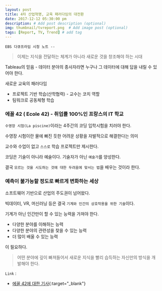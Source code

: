 ```yaml
---
layout: post
title: 4차 산업혁명, 교육 패러다임의 대전환
date: 2017-12-12 05:30:00 pm
description: # Add post description (optional)
img: thumbnail/tvreport.png  # Add image post (optional)
tags: [Report, TV, Trend] # add tag
---
```


`EBS 다큐프라임 시청 노트 --`

> 이제는 지식을 전달하는 체계가 아니라 새로운 것을 창조해야 하는 시대

Tableau의 믿음 - 데이터 분야의 종사자라면 누구나 그 데이터에 대해 답을 내릴 수 있어야 한다.

새로운 교육의 패러다임

* 프로젝트 기반 학습(산학협력) - 교수는 코치 역할
* 팀워크로 공동체형 학습

### 에꼴 42 ( Ecole 42) - 취업률 100%인 프랑스의 IT 학교

`수영장 시험(La piscine)`이라는 4주간의 코딩 입학시험을 치러야 한다.

수영장 시험이란 물에 빠진 듯한 어려운 상황을 자발적으로 해결한다는 의미

교수와 수업이 없고 `스스로` 학습 프로젝트만 제시한다.

코딩은 기술이 아니라 예술이다. 기술자가 아닌 `예술가`를 양성한다.

결국 `모르는 것을 시도하는 것에 대한 두려움에 맞서는 법`을 배우는 것이라 한다.

### 예측이 불가능할 정도로 빠르게 변화하는 세상

소프트웨어 기반으로 산업의 주도권이 넘어왔다.

빅데이터, VR, 머신러닝 등은 결국 `기계와 인간의 상호작용을 위한 기술`이다.

기계가 아닌 인간만이 할 수 있는 능력을 가져야 한다.

* 다양한 분야를 이해하는 능력
* 다양한 분야의 관련성을 찾을 수 있는 능력
* 더 많이 배울 수 있는 능력

이 필요하다.

> 어떤 분야에 깊이 빠져들어서 새로운 지식을 빨리 습득하는 자신만의 방식을 개발해야 한다.

`Link` : 

* [에꼴 42에 대한 기사](http://www.venturesquare.net/754423){:target="_blank"}